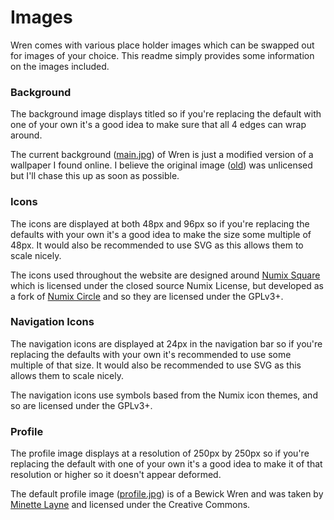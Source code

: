 # Images
Wren comes with various place holder images which can be swapped out for images of your choice. This readme simply provides some information on the images included.

### Background
The background image displays titled so if you're replacing the default with one of your own it's a good idea to make sure that all 4 edges can wrap around.

The current background ([main.jpg](https://github.com/Foggalong/Wren/blob/master/images/background/main.png)) of Wren is just a modified version of a wallpaper I found online. I believe the original image ([old](https://github.com/Foggalong/Wren/blob/master/images/background/old.png)) was unlicensed but I'll chase this up as soon as possible.

### Icons
The icons are displayed at both 48px and 96px so if you're replacing the defaults with your own it's a good idea to make the size some multiple of 48px. It would also be recommended to use SVG as this allows them to scale nicely.

The icons used throughout the website are designed around [Numix Square](http://satya164.deviantart.com/art/Numix-Square-icons-446392650) which is licensed under the closed source Numix License, but developed as a fork of [Numix Circle](https://github.com/numixproject/numix-icon-theme-circle) and so they are licensed under the GPLv3+.

### Navigation Icons
The navigation icons are displayed at 24px in the navigation bar so if you're replacing the defaults with your own it's recommended to use some multiple of that size. It would also be recommended to use SVG as this allows them to scale nicely.

The navigation icons use symbols based from the Numix icon themes, and so are licensed under the GPLv3+.

### Profile
The profile image displays at a resolution of 250px by 250px so if you're replacing the default with one of your own it's a good idea to make it of that resolution or higher so it doesn't appear deformed.

The default profile image ([profile.jpg](https://github.com/Foggalong/Wren/blob/master/images/profile.jpg)) is of a Bewick Wren and was taken by [Minette Layne](http://www.flickr.com/photos/7232133@N08) and licensed under the Creative Commons.

